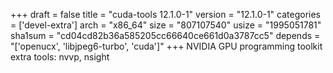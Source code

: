 +++
draft = false
title = "cuda-tools 12.1.0-1"
version = "12.1.0-1"
categories = ['devel-extra']
arch = "x86_64"
size = "807107540"
usize = "1995051781"
sha1sum = "cd04cd82b36a585205cc66640ce661d0a3787cc5"
depends = "['openucx', 'libjpeg6-turbo', 'cuda']"
+++
NVIDIA GPU programming toolkit extra tools: nvvp, nsight